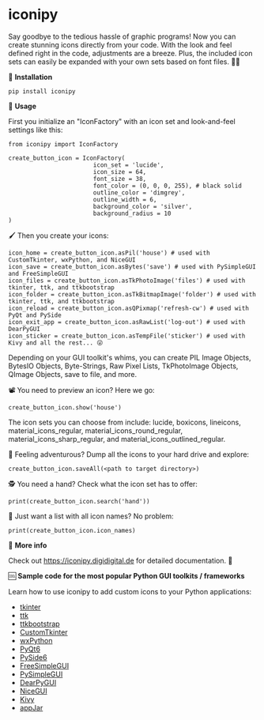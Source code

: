 # iconipy
Say goodbye to the tedious hassle of graphic programs! Now you can create stunning icons directly from your code. With the look and feel defined right in the code, adjustments are a breeze. Plus, the included icon sets can easily be expanded with your own sets based on font files. 🎨✨

🔧 **Installation**

    pip install iconipy

👷 **Usage**

First you initialize an "IconFactory" with an icon set and look-and-feel settings like this:

    from iconipy import IconFactory 
    
    create_button_icon = IconFactory(
                            icon_set = 'lucide', 
                            icon_size = 64, 
                            font_size = 38,  
                            font_color = (0, 0, 0, 255), # black solid
                            outline_color = 'dimgrey', 
                            outline_width = 6,
                            background_color = 'silver', 
                            background_radius = 10
    ) 
    
🖌 Then you create your icons:  

    icon_home = create_button_icon.asPil('house') # used with CustomTkinter, wxPython, and NiceGUI 
    icon_save = create_button_icon.asBytes('save') # used with PySimpleGUI and FreeSimpleGUI
    icon_files = create_button_icon.asTkPhotoImage('files') # used with tkinter, ttk, and ttkbootstrap 
    icon_folder = create_button_icon.asTkBitmapImage('folder') # used with tkinter, ttk, and ttkbootstrap
    icon_reload = create_button_icon.asQPixmap('refresh-cw') # used with PyQt and PySide
    icon_exit_app = create_button_icon.asRawList('log-out') # used with DearPyGUI
    icon_sticker = create_button_icon.asTempFile('sticker') # used with Kivy and all the rest... 😜

Depending on your GUI toolkit's whims, you can create PIL Image Objects, BytesIO Objects, Byte-Strings, Raw Pixel Lists, TkPhotoImage Objects, QImage Objects, save to file, and more.

📽 You need to preview an icon? Here we go:

    create_button_icon.show('house')

The icon sets you can choose from include: lucide, boxicons, lineicons, material_icons_regular, material_icons_round_regular, material_icons_sharp_regular, and material_icons_outlined_regular.

💾 Feeling adventurous? Dump all the icons to your hard drive and explore:

    create_button_icon.saveAll(<path to target directory>)

🕵 You need a hand? Check what the icon set has to offer: 

    print(create_button_icon.search('hand'))

📃 Just want a list with all icon names? No problem: 

    print(create_button_icon.icon_names)
        
💁 **More info** 
    
Check out https://iconipy.digidigital.de for detailed documentation. 🧘

🆒 **Sample code for the most popular Python GUI toolkits / frameworks**

Learn how to use iconipy to add custom icons to your Python applications:
* [tkinter](https://github.com/digidigital/iconipy/tree/main/demo_programs/tkinter)
* [ttk](https://github.com/digidigital/iconipy/tree/main/demo_programs/ttk)
* [ttkbootstrap](https://github.com/digidigital/iconipy/tree/main/demo_programs/ttkbootstrap)
* [CustomTkinter](https://github.com/digidigital/iconipy/tree/main/demo_programs/customtkinter)
* [wxPython](https://github.com/digidigital/iconipy/tree/main/demo_programs/wxPython)
* [PyQt6](https://github.com/digidigital/iconipy/tree/main/demo_programs/PyQt6)
* [PySide6](https://github.com/digidigital/iconipy/tree/main/demo_programs/PySide6)
* [FreeSimpleGUI](https://github.com/digidigital/iconipy/tree/main/demo_programs/FreeSimpleGUI_PySimpleGUI)
* [PySimpleGUI](https://github.com/digidigital/iconipy/tree/main/demo_programs/FreeSimpleGUI_PySimpleGUI)
* [DearPyGUI](https://github.com/digidigital/iconipy/tree/main/demo_programs/DearPyGUI)
* [NiceGUI](https://github.com/digidigital/iconipy/tree/main/demo_programs/NiceGUI)
* [Kivy](https://github.com/digidigital/iconipy/tree/main/demo_programs/kivy)
* [appJar](https://github.com/digidigital/iconipy/tree/main/demo_programs/appJar)
